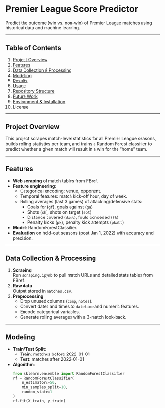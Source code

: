# Premier League Score Predictor

Predict the outcome (win vs. non-win) of Premier League matches using historical data and machine learning.

---

## Table of Contents

1. [Project Overview](#project-overview)  
2. [Features](#features)  
3. [Data Collection & Processing](#data-collection--processing)  
4. [Modeling](#modeling)  
5. [Results](#results)  
6. [Usage](#usage)  
7. [Repository Structure](#repository-structure)  
8. [Future Work](#future-work)  
9. [Environment & Installation](#environment--installation)  
10. [License](#license)  

---

## Project Overview

This project scrapes match-level statistics for all Premier League seasons, builds rolling statistics per team, and trains a Random Forest classifier to predict whether a given match will result in a win for the “home” team.

---

## Features

- **Web scraping** of match tables from FBref.  
- **Feature engineering**:  
  - Categorical encoding: venue, opponent.  
  - Temporal features: match kick-off hour, day of week.  
  - Rolling averages (last 3 games) of attacking/defensive stats:  
    - Goals for (`gf`), goals against (`ga`)  
    - Shots (`sh`), shots on target (`sot`)  
    - Distance covered (`dist`), fouls conceded (`fk`)  
    - Penalty kicks (`pk`), penalty kick attempts (`pkatt`)  
- **Model**: RandomForestClassifier.  
- **Evaluation** on hold-out seasons (post Jan 1, 2022) with accuracy and precision.

---

## Data Collection & Processing

1. **Scraping**  
   Run `scraping.ipynb` to pull match URLs and detailed stats tables from FBref.  
2. **Raw data**  
   Output stored in `matches.csv`.  
3. **Preprocessing**  
   - Drop unused columns (`comp`, `notes`).  
   - Convert dates and times to `datetime` and numeric features.  
   - Encode categorical variables.  
   - Generate rolling averages with a 3-match look-back.

---

## Modeling

- **Train/Test Split**:  
  - **Train**: matches before 2022-01-01  
  - **Test**: matches after 2022-01-01  
- **Algorithm**:  
  ```python
  from sklearn.ensemble import RandomForestClassifier
  rf = RandomForestClassifier(
      n_estimators=50,
      min_samples_split=10,
      random_state=1
  )
  rf.fit(X_train, y_train)

